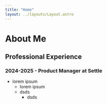 ```yaml
---
title: "Home"
layout: ../layouts/Layout.astro
---
```


# About Me

## Professional Experience

### 2024-2025 - Product Manager at Settle
- lorem ipsum
  - lorem ipsum
  - dsds
    - dsds



